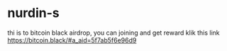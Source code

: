 # nurdin-s
thi is to bitcoin black airdrop, you can joining and get reward klik this link https://bitcoin.black/#a_aid=5f7ab5f6e96d9
